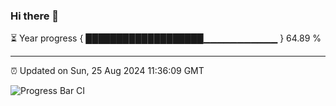 ### Hi there 👋

⏳ Year progress { ███████████████████▁▁▁▁▁▁▁▁▁▁▁ } 64.89 %

---

⏰ Updated on Sun, 25 Aug 2024 11:36:09 GMT

![Progress Bar CI](https://github.com/IshwaranRudhara/GIT-ACTION/workflows/Progress%20Bar%20CI/badge.svg)
